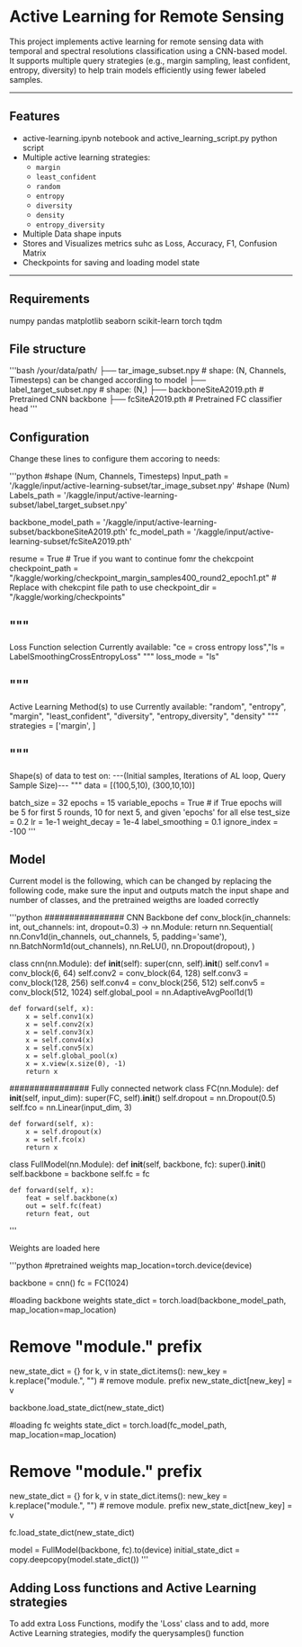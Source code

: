 # Active Learning for Remote Sensing

This project implements active learning for remote sensing data with temporal and spectral resolutions classification using a CNN-based model. It supports multiple query strategies (e.g., margin sampling, least confident, entropy, diversity) to help train models efficiently using fewer labeled samples.

---

## Features

- active-learning.ipynb notebook and active_learning_script.py python script
- Multiple active learning strategies:
  - `margin`
  - `least_confident`
  - `random`
  - `entropy`
  - `diversity`
  - `density`
  - `entropy_diversity`
- Multiple Data shape inputs
- Stores and Visualizes metrics suhc as Loss, Accuracy, F1, Confusion Matrix
- Checkpoints for saving and loading model state

---

## Requirements
numpy
pandas
matplotlib
seaborn
scikit-learn
torch
tqdm

## File structure
'''bash
/your/data/path/
├── tar_image_subset.npy     # shape: (N, Channels, Timesteps) can be changed according to model
├── label_target_subset.npy  # shape: (N,)
├── backboneSiteA2019.pth    # Pretrained CNN backbone
├── fcSiteA2019.pth          # Pretrained FC classifier head
'''

## Configuration

Change these lines to configure them accoring to needs:

'''python
#shape (Num, Channels, Timesteps)
Input_path = '/kaggle/input/active-learning-subset/tar_image_subset.npy' 
#shape (Num)
Labels_path = '/kaggle/input/active-learning-subset/label_target_subset.npy'

backbone_model_path = '/kaggle/input/active-learning-subset/backboneSiteA2019.pth'
fc_model_path = '/kaggle/input/active-learning-subset/fcSiteA2019.pth'

resume = True # True if you want to continue fomr the chekcpoint
checkpoint_path = "/kaggle/working/checkpoint_margin_samples400_round2_epoch1.pt"  # Replace with chekcpint file path to use
checkpoint_dir = "/kaggle/working/checkpoints" 

"""
----------------------------------------------------------------------------------------
Loss Function selection
Currently available:
"ce = cross entropy loss","ls = LabelSmoothingCrossEntropyLoss"
"""
loss_mode = "ls"

"""
---------------------------------------------------------------------------------------------
Active Learning Method(s) to use
Currently available:
"random", "entropy", "margin", "least_confident", "diversity", "entropy_diversity", "density"
"""
strategies = ['margin', ]

"""
----------------------------------------------------------------------------------------
Shape(s) of data to test on:
---(Initial samples, Iterations of AL loop, Query Sample Size)---
"""
data = [(100,5,10), (300,10,10)]

batch_size = 32
epochs = 15
variable_epochs = True # if True epochs will be 5 for first 5 rounds, 10 for next 5, and given 'epochs' for all else
test_size = 0.2
lr = 1e-1
weight_decay = 1e-4
label_smoothing = 0.1
ignore_index = -100
'''
## Model
Current model is the following, which can be changed by replacing the following code, make sure the input and outputs match the input shape and number of classes, and the pretrained weigths are loaded correctly

'''python 
################ CNN Backbone 
def conv_block(in_channels: int, out_channels: int, dropout=0.3) -> nn.Module:
    return nn.Sequential(
        nn.Conv1d(in_channels, out_channels, 5, padding='same'),
        nn.BatchNorm1d(out_channels),
        nn.ReLU(),
        nn.Dropout(dropout),
    )

class cnn(nn.Module):
    def __init__(self):
        super(cnn, self).__init__()
        self.conv1 = conv_block(6, 64)
        self.conv2 = conv_block(64, 128)
        self.conv3 = conv_block(128, 256)
        self.conv4 = conv_block(256, 512)
        self.conv5 = conv_block(512, 1024)
        self.global_pool = nn.AdaptiveAvgPool1d(1)

    def forward(self, x):
        x = self.conv1(x)
        x = self.conv2(x)
        x = self.conv3(x)
        x = self.conv4(x)
        x = self.conv5(x)
        x = self.global_pool(x)
        x = x.view(x.size(0), -1)
        return x

 
################ Fully connected network
class FC(nn.Module):
    def __init__(self, input_dim):
        super(FC, self).__init__()
        self.dropout = nn.Dropout(0.5)
        self.fco = nn.Linear(input_dim, 3)

    def forward(self, x):
        x = self.dropout(x)
        x = self.fco(x)
        return x



class FullModel(nn.Module):
    def __init__(self, backbone, fc):
        super().__init__()
        self.backbone = backbone
        self.fc = fc

    def forward(self, x):
        feat = self.backbone(x)
        out = self.fc(feat)
        return feat, out
        
'''

Weights are loaded here

'''python
#pretrained weights
map_location=torch.device(device)

backbone = cnn()
fc = FC(1024)

#loading backbone weights
state_dict = torch.load(backbone_model_path, map_location=map_location)
# Remove "module." prefix
new_state_dict = {}
for k, v in state_dict.items():
    new_key = k.replace("module.", "")  # remove module. prefix
    new_state_dict[new_key] = v

backbone.load_state_dict(new_state_dict)

#loading fc weights
state_dict = torch.load(fc_model_path, map_location=map_location)
# Remove "module." prefix
new_state_dict = {}
for k, v in state_dict.items():
    new_key = k.replace("module.", "")  # remove module. prefix
    new_state_dict[new_key] = v

fc.load_state_dict(new_state_dict)

model = FullModel(backbone, fc).to(device)
initial_state_dict = copy.deepcopy(model.state_dict())
'''

## Adding Loss functions and Active Learning strategies

To add extra Loss Functions, modify the 'Loss' class and to add, more Active Learning strategies, modify the querysamples() function


